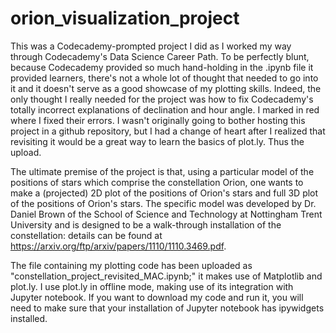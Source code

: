 # orion_visualization_project
This was a Codecademy-prompted project I did as I worked my way through Codecademy's Data Science Career Path. To be perfectly blunt, because Codecademy provided so much hand-holding in the .ipynb file it provided learners, there's not a whole lot of thought that needed to go into it and it doesn't serve as a good showcase of my plotting skills. Indeed, the only thought I really needed for the project was how to fix Codecademy's totally incorrect explanations of declination and hour angle. I marked in red where I fixed their errors. I wasn't originally going to bother hosting this project in a github repository, but I had a change of heart after I realized that revisiting it would be a great way to learn the basics of plot.ly. Thus the upload.

The ultimate premise of the project is that, using a particular model of the positions of stars which comprise the constellation Orion, one wants to make a (projected) 2D plot of the positions of Orion's stars and full 3D plot of the positions of Orion's stars. The specific model was developed by Dr. Daniel Brown of the School of Science and Technology at Nottingham Trent University and is designed to be a walk-through installation of the constellation: details can be found at https://arxiv.org/ftp/arxiv/papers/1110/1110.3469.pdf.

The file containing my plotting code has been uploaded as "constellation_project_revisited_MAC.ipynb;" it makes use of Matplotlib and plot.ly. I use plot.ly in offline mode, making use of its integration with Jupyter notebook. If you want to download my code and run it, you will need to make sure that your installation of Jupyter notebook has ipywidgets installed. 
